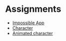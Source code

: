 # Assignments

* [Impossible App](https://github.com/MariaAguilarV/CIM-640-Creative-Coding/blob/master/Hw/impossible.md)
* [Character](https://mariaaguilarv.github.io/CIM-640-Creative-Coding/Hw/hw2Character/)
* [Animated character](https://mariaaguilarv.github.io/CIM-640-Creative-Coding/Hw/hw2Character/)

